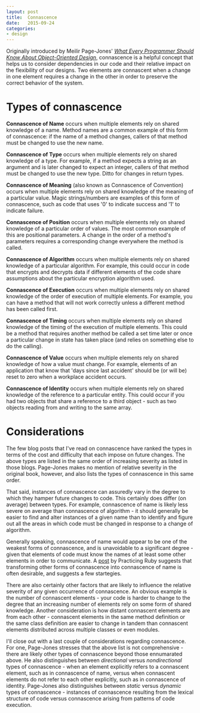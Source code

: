 ```yaml
---
layout: post
title:  Connascence
date:   2015-09-24
categories:
- design
---
```

Originally introduced by Meilir Page-Jones' *[What Every Programmer Should Know About Object-Oriented Design](http://www.amazon.com/Every-Programmer-Should-Object-Oriented-Design/dp/0932633315)*, connascence is a helpful concept that helps us to consider dependencies in our code and their relative impact on the flexibility of our designs. Two elements are connascent when a change in one element requires a change in the other in order to preserve the correct behavior of the system.

# Types of connascence

**Connascence of Name** occurs when multiple elements rely on shared knowledge of a name. Method names are a common example of this form of connascence: if the name of a method changes, callers of that method must be changed to use the new name.

**Connascence of Type** occurs when multiple elements rely on shared knowledge of a type. For example, if a method expects a string as an argument and is later changed to expect an integer, callers of that method must be changed to use the new type. Ditto for changes in return types.

**Connascence of Meaning** (also known as Connascence of Convention) occurs when multiple elements rely on shared knowledge of the meaning of a particular value. Magic strings/numbers are examples of this form of connascence, such as code that uses '0' to indicate success and '1' to indicate failure.

**Connascence of Position** occurs when multiple elements rely on shared knowledge of a particular order of values. The most common example of this are positional parameters. A change in the order of a method's parameters requires a corresponding change everywhere the method is called.

**Connascence of Algorithm** occurs when multiple elements rely on shared knowledge of a particular algorithm. For example, this could occur in code that encrypts and decrypts data if different elements of the code share assumptions about the particular encryption algorithm used.

**Connascence of Execution** occurs when multiple elements rely on shared knowledge of the order of execution of multiple elements. For example, you can have a method that will not work correctly unless a different method has been called first.

**Connascence of Timing** occurs when multiple elements rely on shared knowledge of the timing of the execution of multiple elements. This could be a method that requires another method be called a set time later or once a particular change in state has taken place (and relies on something else to do the calling).

**Connascence of Value** occurs when multiple elements rely on shared knowledge of how a value must change. For example, elements of an application that know that 'days since last accident' should be (or will be) reset to zero when a workplace accident occurs.

**Connascence of Identity** occurs when multiple elements rely on shared knowledge of the reference to a particular entity. This could occur if you had two objects that share a reference to a third object - such as two objects reading from and writing to the same array.

# Considerations

The few blog posts that I've read on connascence have ranked the types in terms of the cost and difficulty that each impose on future changes. The above types are listed in the same order of increasing severity as listed in those blogs. Page-Jones makes no mention of relative severity in the original book, however, and also lists the types of connascence in this same order.

That said, instances of connascence can assuredly vary in the degree to which they hamper future changes to code. This certainly does differ (on average) between types. For example, connascence of name is likely less severe on average than connascence of algorithm - it should generally be easier to find and alter instances of a given name than to identify and figure out all the areas in which code must be changed in response to a change of algorithm.

Generally speaking, connascence of name would appear to be one of the weakest forms of connascence, and is unavoidable to a significant degree - given that elements of code must know the names of at least some other elements in order to communicate. A [post](https://practicingruby.com/articles/connascence) by Practicing Ruby suggests that transforming other forms of connascence into connascence of name is often desirable, and suggests a few startegies.

There are also certainly other factors that are likely to influence the relative severity of any given occurrence of connascence. An obvious example is the number of connascent elements - your code is harder to change to the degree that an increasing number of elements rely on some form of shared knowledge. Another consideration is how distant connascent elements are from each other - connascent elements in the same method definition or the same class definition are easier to change in tandem than connascent elements distributed across multiple classes or even modules.

I'll close out with a last couple of considerations regarding connascence. For one, Page-Jones stresses that the above list is not comprehensive - there are likely other types of connascence beyond those ennumarated above. He also distinguishes between *directional* versus *nondirectional* types of connascence - when an element explicitly refers to a connascent element, such as in connascence of name, versus when connascent elements do not refer to each other explicitly, such as in connascence of identity. Page-Jones also distinguishes between *static* versus *dynamic* types of connascence - instances of connascence resulting from the lexical structure of code versus connascence arising from patterns of code execution.

